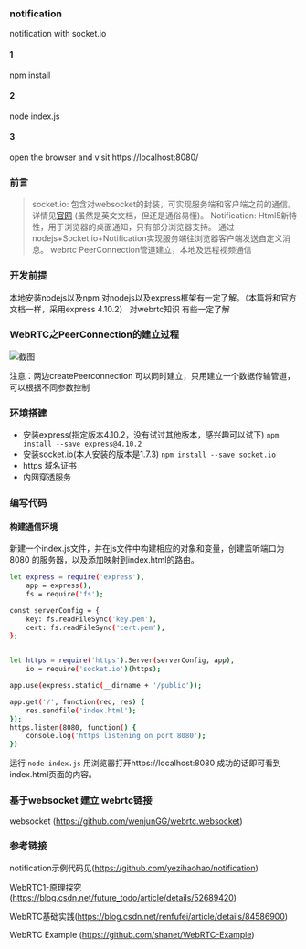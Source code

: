 ### notification
notification with socket.io
#### 1
npm install 
#### 2
node index.js
#### 3
open the browser and visit https://localhost:8080/

### 前言
> socket.io: 包含对websocket的封装，可实现服务端和客户端之前的通信。详情见[官网](http://socket.io) (虽然是英文文档，但还是通俗易懂)。
  Notification: Html5新特性，用于浏览器的桌面通知，只有部分浏览器支持。
  通过nodejs+Socket.io+Notification实现服务端往浏览器客户端发送自定义消息。
  webrtc PeerConnection管道建立，本地及远程视频通信
  
### 开发前提
本地安装nodejs以及npm
对nodejs以及express框架有一定了解。（本篇将和官方文档一样，采用express 4.10.2）
对webrtc知识 有些一定了解

### WebRTC之PeerConnection的建立过程
![截图](https://images2015.cnblogs.com/blog/778894/201601/778894-20160105185733668-1519668935.png)

注意：两边createPeerconnection 可以同时建立，只用建立一个数据传输管道，可以根据不同参数控制

### 环境搭建
- 安装express(指定版本4.10.2，没有试过其他版本，感兴趣可以试下) `npm install --save express@4.10.2`
- 安装socket.io(本人安装的版本是1.7.3) `npm install --save socket.io`
- https 域名证书
- 内网穿透服务

### 编写代码
#### 构建通信环境
新建一个index.js文件，并在js文件中构建相应的对象和变量，创建监听端口为8080 的服务器，以及添加映射到index.html的路由。

```bash
let express = require('express'),
    app = express(),
    fs = require('fs');

const serverConfig = {
    key: fs.readFileSync('key.pem'),
    cert: fs.readFileSync('cert.pem'),
};


let https = require('https').Server(serverConfig, app),
    io = require('socket.io')(https);

app.use(express.static(__dirname + '/public'));

app.get('/', function(req, res) {
    res.sendfile('index.html');
});
https.listen(8080, function() {
    console.log('https listening on port 8080');
})
```
运行 `node index.js` 用浏览器打开https://localhost:8080 成功的话即可看到index.html页面的内容。

### 基于websocket 建立 webrtc链接

 websocket (https://github.com/wenjunGG/webrtc.websocket)

### 参考链接

notification示例代码见(https://github.com/yezihaohao/notification)

WebRTC1-原理探究(https://blog.csdn.net/future_todo/article/details/52689420)

WebRTC基础实践(https://blog.csdn.net/renfufei/article/details/84586900)

WebRTC Example (https://github.com/shanet/WebRTC-Example)